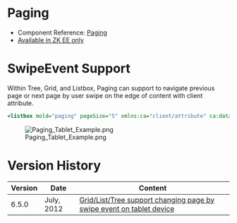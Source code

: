 

# Paging

- Component Reference:
  [Paging](ZK_Component_Reference/Supplementary/Paging)
- [Available in ZK EE only](http://www.zkoss.org/product/edition.dsp)

# SwipeEvent Support

Within Tree, Grid, and Listbox, Paging can support to navigate previous
page or next page by user swipe on the edge of content with client
attribute.

``` xml
<listbox mold="paging" pageSize="5" xmlns:ca="client/attribute" ca:data-swipeable="true"></listbox>
```

<figure>
<img src="Paging_Tablet_Example.png"
title="Paging_Tablet_Example.png" />
<figcaption>Paging_Tablet_Example.png</figcaption>
</figure>

# Version History

| Version | Date       | Content                                                                                                         |
|---------|------------|-----------------------------------------------------------------------------------------------------------------|
| 6.5.0   | July, 2012 | [Grid/List/Tree support changing page by swipe event on tablet device](http://tracker.zkoss.org/browse/ZK-1283) |



